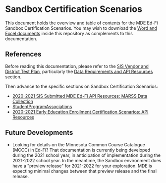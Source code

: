 # Sandbox Certification Scenarios
This document holds the overview and table of contents for the MDE Ed-Fi Sandbox Certification Scenarios. You may wish to download the [Word and Excel documents](https://github.com/mn-mde-edfi/MDE-EdFi-Documentation/tree/master/2020-21%20MDE%20Ed-Fi%20Documentation) inside this repository as complements to this documentation.

## References
Before reading this documentation, please refer to the [SIS Vendor and District Test Plan](sis_test_plan_a_toc.md), particularly the [Data Requirements and API Resources](sis_test_plan_c_data_reqs.md) section.

Then advance to the specific sections on Sandbox Certification Scenarios:
- [2020-2021 SIS Submitted MDE Ed-Fi API Resources: MARSS Data Collection](sandbox_cert_b_marss.md)
- [StudentProgramAssociations](sandbox_cert_c_spas.md)
- [2020-2021 Early Education Enrollment Certification Scenarios: API Resources](sandbox_cert_d_earlyed.md)

## Future Developments
- Looking for details on the Minnesota Common Course Catalogue (MCCC) in Ed-Fi? That documentation is currently being developed during the 2021 school year, in anticipation of implementation during the 2021-2022 school year. In the meantime, the Sandbox environment does have a "preview release" for 2021-2022 for your exploration. MDE is expecting minimal changes between that preview release and the final release.